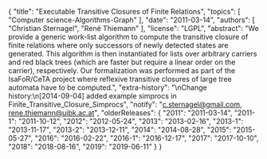 {
    "title": "Executable Transitive Closures of Finite Relations",
    "topics": [
        "Computer science-Algorithms-Graph"
    ],
    "date": "2011-03-14",
    "authors": [
        "Christian Sternagel",
        "René Thiemann"
    ],
    "license": "LGPL",
    "abstract": "We provide a generic work-list algorithm to compute the transitive closure of finite relations where only successors of newly detected states are generated. This algorithm is then instantiated for lists over arbitrary carriers and red black trees (which are faster but require a linear order on the carrier), respectively.  Our formalization was performed as part of the IsaFoR/CeTA project where reflexive transitive closures of large tree automata have to be computed.",
    "extra-history": "\nChange history:\n[2014-09-04] added example simprocs in Finite_Transitive_Closure_Simprocs",
    "notify": "c.sternagel@gmail.com, rene.thiemann@uibk.ac.at",
    "olderReleases": {
        "2011": "2011-03-14",
        "2011-1": "2011-10-12",
        "2012": "2012-05-24",
        "2013": "2013-02-16",
        "2013-1": "2013-11-17",
        "2013-2": "2013-12-11",
        "2014": "2014-08-28",
        "2015": "2015-05-27",
        "2016": "2016-02-22",
        "2016-1": "2016-12-17",
        "2017": "2017-10-10",
        "2018": "2018-08-16",
        "2019": "2019-06-11"
    }
}
